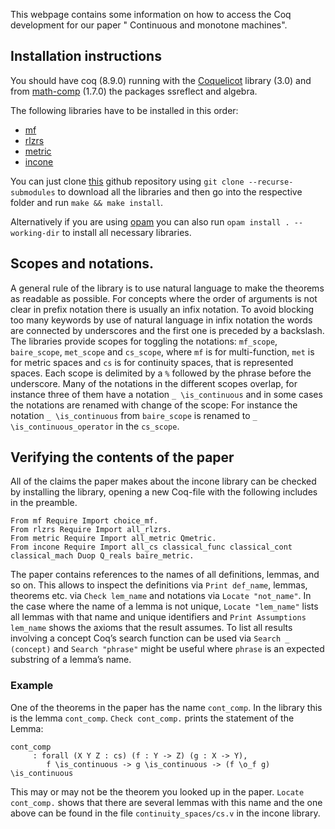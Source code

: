 This webpage contains some information on how to access the Coq development for our paper " Continuous and monotone machines".

## Installation instructions
You should have coq (8.9.0) running with the [Coquelicot](http://coquelicot.saclay.inria.fr/) library (3.0) and from [math-comp](https://math-comp.github.io/math-comp/) (1.7.0) the packages ssreflect and algebra. 

The following libraries have to be installed in this order:
- [mf](https://github.com/FlorianSteinberg/mf/tree/v1.0) 
- [rlzrs](https://github.com/FlorianSteinberg/rlzrs/tree/v1.0)
- [metric](https://github.com/FlorianSteinberg/metric/tree/v1.0)
- [incone](https://github.com/FlorianSteinberg/incone/tree/v1.0)

You can just clone [this](https://github.com/holgerthies/continuous-machines) github repository using `git clone --recurse-submodules` to download all the libraries and then go into the respective folder and run
`make && make install`.

Alternatively if you are using [opam](https://coq.inria.fr/opam-using.html) you can also run 
`opam install . --working-dir` to install all necessary libraries.

## Scopes and notations.

A general rule of the library is to use natural language to make the theorems as readable as possible.
For concepts where the order of arguments is not clear in prefix notation there is usually an infix notation.
To avoid blocking too many keywords by use of natural language in infix notation the words are connected by underscores and the first one is preceded by a backslash.
The libraries provide scopes for toggling the notations:
`mf_scope`, `baire_scope`, `met_scope` and `cs_scope`, where `mf` is for multi-function, `met` is for metric spaces and `cs` is for continuity spaces, that is represented spaces.
Each scope is delimited by a `%` followed by the phrase before the underscore.
Many of the notations in the different scopes overlap, for instance three of them have a notation `_ \is_continuous` and in some cases the notations are renamed with change of the scope:
For instance the notation `_ \is_continuous` from `baire_scope` is renamed to `_ \is_continuous_operator` in the `cs_scope`.

## Verifying the contents of the paper
All of the claims the paper makes about the incone library can be checked by installing the library, opening a new
Coq-file with the following includes in the preamble.
```
From mf Require Import choice_mf.
From rlzrs Require Import all_rlzrs.
From metric Require Import all_metric Qmetric.
From incone Require Import all_cs classical_func classical_cont classical_mach Duop Q_reals baire_metric.
```

The paper contains references to the names of all definitions, lemmas, and so on. 
This allows to inspect the definitions via `Print def_name`, lemmas, theorems etc. via `Check lem_name` and notations via `Locate "not_name"`. 
In the case where the name of a lemma is not unique, `Locate "lem_name"` lists all lemmas with that name and unique identifiers and `Print Assumptions lem_name` shows the axioms that the result assumes. 
To list all results involving a concept Coq’s search function can be used via `Search _ (concept)` and `Search "phrase"` might be useful where `phrase` is an expected substring of a lemma’s name.

### Example
One of the theorems in the paper has the name `cont_comp`.
In the library this is the lemma `cont_comp`.
`Check cont_comp.` prints the statement of the Lemma:
```
cont_comp
     : forall (X Y Z : cs) (f : Y -> Z) (g : X -> Y), 
        f \is_continuous -> g \is_continuous -> (f \o_f g) \is_continuous
```
This may or may not be the theorem you looked up in the paper.
`Locate cont_comp.` shows that there are several lemmas with this name and the one above can be found in the file `continuity_spaces/cs.v` in the incone library.
